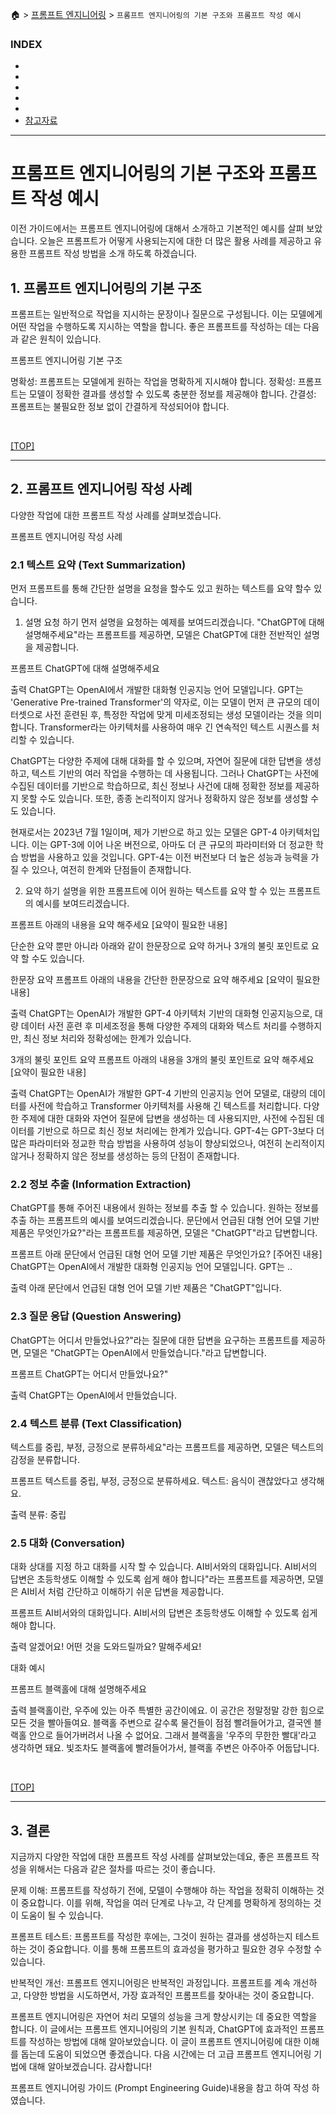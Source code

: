 🏠 > [프롬프트 엔지니어링](../) > `프롬프트 엔지니어링의 기본 구조와 프롬프트 작성 예시`

### INDEX

- []()
- []()
- []()
- []()
- []()
- [참고자료](#참고자료) 

---
# 프롬프트 엔지니어링의 기본 구조와 프롬프트 작성 예시
이전 가이드에서는 프롬프트 엔지니어링에 대해서 소개하고 기본적인 예시를 살펴 보았습니다. 오늘은 프롬프트가 어떻게 사용되는지에 대한 더 많은 활용 사례를 제공하고 유용한 프롬프트 작성 방법을 소개 하도록 하겠습니다.

## 1. 프롬프트 엔지니어링의 기본 구조
프롬프트는 일반적으로 작업을 지시하는 문장이나 질문으로 구성됩니다. 이는 모델에게 어떤 작업을 수행하도록 지시하는 역할을 합니다. 좋은 프롬프트를 작성하는 데는 다음과 같은 원칙이 있습니다.

프롬프트 엔지니어링 기본 구조

명확성: 프롬프트는 모델에게 원하는 작업을 명확하게 지시해야 합니다.
정확성: 프롬프트는 모델이 정확한 결과를 생성할 수 있도록 충분한 정보를 제공해야 합니다.
간결성: 프롬프트는 불필요한 정보 없이 간결하게 작성되어야 합니다.

<br/>

[[TOP]](#index)

---
## 2. 프롬프트 엔지니어링 작성 사례
다양한 작업에 대한 프롬프트 작성 사례를 살펴보겠습니다.

프롬프트 엔지니어링 작성 사례

### 2.1 텍스트 요약 (Text Summarization)
먼저 프롬프트를 통해 간단한 설명을 요청을 할수도 있고 원하는 텍스트를 요약 할수 있습니다.

1) 설명 요청 하기
먼저 설명을 요청하는 예제를 보여드리겠습니다. "ChatGPT에 대해 설명해주세요"라는 프롬프트를 제공하면, 모델은 ChatGPT에 대한 전반적인 설명을 제공합니다.

프롬프트
ChatGPT에 대해 설명해주세요

출력
ChatGPT는 OpenAI에서 개발한 대화형 인공지능 언어 모델입니다. GPT는 'Generative Pre-trained Transformer'의 약자로, 이는 모델이 먼저 큰 규모의 데이터셋으로 사전 훈련된 후, 특정한 작업에 맞게 미세조정되는 생성 모델이라는 것을 의미합니다. Transformer라는 아키텍처를 사용하여 매우 긴 연속적인 텍스트 시퀀스를 처리할 수 있습니다.

ChatGPT는 다양한 주제에 대해 대화를 할 수 있으며, 자연어 질문에 대한 답변을 생성하고, 텍스트 기반의 여러 작업을 수행하는 데 사용됩니다. 그러나 ChatGPT는 사전에 수집된 데이터를 기반으로 학습하므로, 최신 정보나 사건에 대해 정확한 정보를 제공하지 못할 수도 있습니다. 또한, 종종 논리적이지 않거나 정확하지 않은 정보를 생성할 수도 있습니다.

현재로서는 2023년 7월 1일이며, 제가 기반으로 하고 있는 모델은 GPT-4 아키텍처입니다. 이는 GPT-3에 이어 나온 버전으로, 아마도 더 큰 규모의 파라미터와 더 정교한 학습 방법을 사용하고 있을 것입니다. GPT-4는 이전 버전보다 더 높은 성능과 능력을 가질 수 있으나, 여전히 한계와 단점들이 존재합니다.

2) 요약 하기
설명을 위한 프롬프트에 이어 원하는 텍스트를 요약 할 수 있는 프롬프트의 예시를 보여드리겠습니다.

프롬프트
아래의 내용을 요약 해주세요 [요약이 필요한 내용]

단순한 요약 뿐만 아니라 아래와 같이 한문장으로 요약 하거나 3개의 불릿 포인트로 요약 할 수도 있습니다.

한문장 요약
프롬프트
아래의 내용을 간단한 한문장으로 요약 해주세요 [요약이 필요한 내용]

출력
ChatGPT는 OpenAI가 개발한 GPT-4 아키텍처 기반의 대화형 인공지능으로, 대량 데이터 사전 훈련 후 미세조정을 통해 다양한 주제의 대화와 텍스트 처리를 수행하지만, 최신 정보 처리와 정확성에는 한계가 있습니다.

3개의 불릿 포인트 요약
프롬프트
아래의 내용을 3개의 불릿 포인트로 요약 해주세요 [요약이 필요한 내용]

출력
ChatGPT는 OpenAI가 개발한 GPT-4 기반의 인공지능 언어 모델로, 대량의 데이터를 사전에 학습하고 Transformer 아키텍처를 사용해 긴 텍스트를 처리합니다.
다양한 주제에 대한 대화와 자연어 질문에 답변을 생성하는 데 사용되지만, 사전에 수집된 데이터를 기반으로 하므로 최신 정보 처리에는 한계가 있습니다.
GPT-4는 GPT-3보다 더 많은 파라미터와 정교한 학습 방법을 사용하여 성능이 향상되었으나, 여전히 논리적이지 않거나 정확하지 않은 정보를 생성하는 등의 단점이 존재합니다.

### 2.2 정보 추출 (Information Extraction)
ChatGPT를 통해 주어진 내용에서 원하는 정보를 추출 할 수 있습니다. 원하는 정보를 추출 하는 프롬프트의 예시를 보여드리겠습니다. 문단에서 언급된 대형 언어 모델 기반 제품은 무엇인가요?"라는 프롬프트를 제공하면, 모델은 "ChatGPT"라고 답변합니다.

프롬프트
아래 문단에서 언급된 대형 언어 모델 기반 제품은 무엇인가요? [주어진 내용] ChatGPT는 OpenAI에서 개발한 대화형 인공지능 언어 모델입니다. GPT는 ..

출력
아래 문단에서 언급된 대형 언어 모델 기반 제품은 "ChatGPT"입니다.

### 2.3 질문 응답 (Question Answering)
ChatGPT는 어디서 만들었나요?"라는 질문에 대한 답변을 요구하는 프롬프트를 제공하면, 모델은 "ChatGPT는 OpenAI에서 만들었습니다."라고 답변합니다.

프롬프트
ChatGPT는 어디서 만들었나요?"

출력
ChatGPT는 OpenAI에서 만들었습니다.

### 2.4 텍스트 분류 (Text Classification)
텍스트를 중립, 부정, 긍정으로 분류하세요"라는 프롬프트를 제공하면, 모델은 텍스트의 감정을 분류합니다.

프롬프트
텍스트를 중립, 부정, 긍정으로 분류하세요. 텍스트: 음식이 괜찮았다고 생각해요.

출력
분류: 중립

### 2.5 대화 (Conversation)
대화 상대를 지정 하고 대화를 시작 할 수 있습니다. AI비서와의 대화입니다. AI비서의 답변은 초등학생도 이해할 수 있도록 쉽게 해야 합니다"라는 프롬프트를 제공하면, 모델은 AI비서 처럼 간단하고 이해하기 쉬운 답변을 제공합니다.

프롬프트
AI비서와의 대화입니다. AI비서의 답변은 초등학생도 이해할 수 있도록 쉽게 해야 합니다.

출력
알겠어요! 어떤 것을 도와드릴까요? 말해주세요!

대화 예시

프롬프트
블랙홀에 대해 설명해주세요

출력
블랙홀이란, 우주에 있는 아주 특별한 공간이에요. 이 공간은 정말정말 강한 힘으로 모든 것을 빨아들여요. 블랙홀 주변으로 갈수록 물건들이 점점 빨려들어가고, 결국엔 블랙홀 안으로 들어가버려서 나올 수 없어요. 그래서 블랙홀을 '우주의 무한한 빨대'라고 생각하면 돼요. 빛조차도 블랙홀에 빨려들어가서, 블랙홀 주변은 아주아주 어둡답니다.

<br/>

[[TOP]](#index)

---
## 3. 결론
지금까지 다양한 작업에 대한 프롬프트 작성 사례를 살펴보았는데요, 좋은 프롬프트 작성을 위해서는 다음과 같은 절차를 따르는 것이 좋습니다.

문제 이해: 프롬프트를 작성하기 전에, 모델이 수행해야 하는 작업을 정확히 이해하는 것이 중요합니다. 이를 위해, 작업을 여러 단계로 나누고, 각 단계를 명확하게 정의하는 것이 도움이 될 수 있습니다.

프롬프트 테스트: 프롬프트를 작성한 후에는, 그것이 원하는 결과를 생성하는지 테스트하는 것이 중요합니다. 이를 통해 프롬프트의 효과성을 평가하고 필요한 경우 수정할 수 있습니다.

반복적인 개선: 프롬프트 엔지니어링은 반복적인 과정입니다. 프롬프트를 계속 개선하고, 다양한 방법을 시도하면서, 가장 효과적인 프롬프트를 찾아내는 것이 중요합니다.

프롬프트 엔지니어링은 자연어 처리 모델의 성능을 크게 향상시키는 데 중요한 역할을 합니다. 이 글에서는 프롬프트 엔지니어링의 기본 원칙과, ChatGPT에 효과적인 프롬프트를 작성하는 방법에 대해 알아보았습니다. 이 글이 프롬프트 엔지니어링에 대한 이해를 돕는데 도움이 되었으면 좋겠습니다. 다음 시간에는 더 고급 프롬프트 엔지니어링 기법에 대해 알아보겠습니다. 감사합니다!

프롬프트 엔지니어링 가이드 (Prompt Engineering Guide)내용을 참고 하여 작성 하였습니다.
